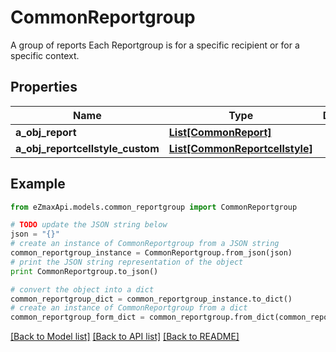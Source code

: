 # CommonReportgroup

A group of reports  Each Reportgroup is for a specific recipient or for a specific context.

## Properties
Name | Type | Description | Notes
------------ | ------------- | ------------- | -------------
**a_obj_report** | [**List[CommonReport]**](CommonReport.md) |  | 
**a_obj_reportcellstyle_custom** | [**List[CommonReportcellstyle]**](CommonReportcellstyle.md) |  | 

## Example

```python
from eZmaxApi.models.common_reportgroup import CommonReportgroup

# TODO update the JSON string below
json = "{}"
# create an instance of CommonReportgroup from a JSON string
common_reportgroup_instance = CommonReportgroup.from_json(json)
# print the JSON string representation of the object
print CommonReportgroup.to_json()

# convert the object into a dict
common_reportgroup_dict = common_reportgroup_instance.to_dict()
# create an instance of CommonReportgroup from a dict
common_reportgroup_form_dict = common_reportgroup.from_dict(common_reportgroup_dict)
```
[[Back to Model list]](../README.md#documentation-for-models) [[Back to API list]](../README.md#documentation-for-api-endpoints) [[Back to README]](../README.md)


